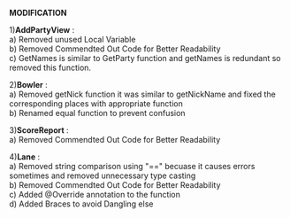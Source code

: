 <b>MODIFICATION</b>

1)<b>AddPartyView</b> : <br>
a) Removed unused Local Variable<br>
b) Removed Commendted Out Code for Better Readability<br>
c) GetNames is similar to GetParty function and getNames is redundant so removed this function.

2)<b>Bowler</b> : <br>
a) Removed getNick function it was similar to getNickName and fixed the corresponding places with appropriate function<br>
b) Renamed equal function to prevent confusion <br>

3)<b>ScoreReport</b> : <br>
a)  Removed Commendted Out Code for Better Readability<br>

4)<b>Lane</b> : <br>
a)  Removed string comparison using "==" becuase it causes errors sometimes and removed unnecessary type casting<br>
b) Removed Commendted Out Code for Better Readability<br>
c) Added @Override annotation to the function<br>
d) Added Braces to avoid Dangling else

